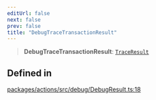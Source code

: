 ```yaml
---
editUrl: false
next: false
prev: false
title: "DebugTraceTransactionResult"
---
```


> **DebugTraceTransactionResult**: [`TraceResult`](/reference/tevm/actions/type-aliases/traceresult/)

## Defined in

[packages/actions/src/debug/DebugResult.ts:18](https://github.com/qbzzt/tevm-monorepo/blob/main/packages/actions/src/debug/DebugResult.ts#L18)
